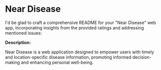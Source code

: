 # Near Disease

I'd be glad to craft a comprehensive README for your "Near Disease" web app, incorporating insights from the provided ratings and addressing mentioned issues:

**Description:**

Near Disease is a web application designed to empower users with timely and location-specific disease information, promoting informed decision-making and enhancing personal well-being.

